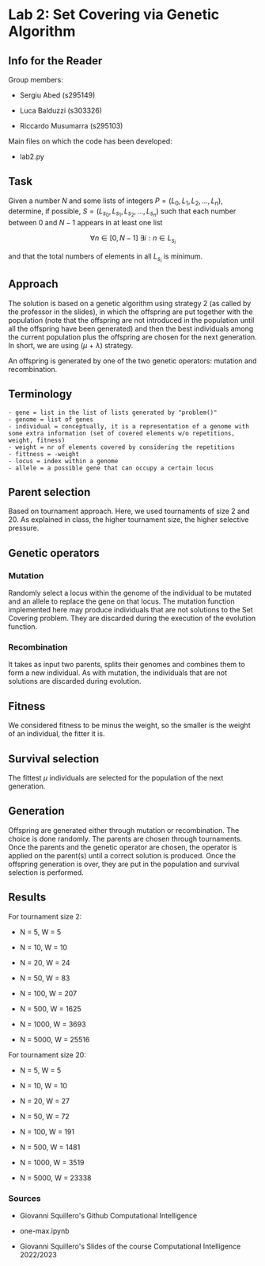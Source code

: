 # Lab 2: Set Covering via Genetic Algorithm

## Info for the Reader

Group members:

- Sergiu Abed (s295149)

- Luca Balduzzi (s303326)

- Riccardo Musumarra (s295103)

Main files on which the code has been developed: 

- lab2.py

## Task

Given a number $N$ and some lists of integers $P = (L_0, L_1, L_2, ..., L_n)$,
determine, if possible, $S = (L_{s_0}, L_{s_1}, L_{s_2}, ..., L_{s_n})$
such that each number between $0$ and $N-1$ appears in at least one list

$$\forall n \in [0, N-1] \ \exists i : n \in L_{s_i}$$

and that the total numbers of elements in all $L_{s_i}$ is minimum.

## Approach

The solution is based on a genetic algorithm using strategy 2 (as called by the professor in the slides), in which the offspring are put together with the population (note that the offspring are not introduced in the population until all the offspring have been generated) and then the best individuals among the current population plus the offspring are chosen for the next generation. In short, we are using ($\mu$ + $\lambda$) strategy.

An offspring is generated by one of the two genetic operators: mutation and recombination.

## Terminology

    - gene = list in the list of lists generated by "problem()"
    - genome = list of genes
    - individual = conceptually, it is a representation of a genome with some extra information (set of covered elements w/o repetitions, weight, fitness)
    - weight = nr of elements covered by considering the repetitions
    - fittness = -weight
    - locus = index within a genome
    - allele = a possible gene that can occupy a certain locus

## Parent selection

Based on tournament approach. Here, we used tournaments of size 2 and 20. As explained in class, the higher tournament size, the higher selective pressure.

## Genetic operators

### Mutation

Randomly select a locus within the genome of the individual to be mutated and an allele to replace the gene on that locus.
The mutation function implemented here may produce individuals that are not solutions to the Set Covering problem. They are discarded during the execution of the evolution function.

### Recombination

It takes as input two parents, splits their genomes and combines them to form a new individual.
As with mutation, the individuals that are not solutions are discarded during evolution.

## Fitness

We considered fitness to be minus the weight, so the smaller is the weight of an individual, the fitter it is.

## Survival selection

The fittest $\mu$ individuals are selected for the population of the next generation.

## Generation

Offspring are generated either through mutation or recombination. The choice is done randomly. The parents are chosen through tournaments.
Once the parents and the genetic operator are chosen, the operator is applied on the parent(s) until a correct solution is produced.
Once the offspring generation is over, they are put in the population and survival selection is performed.

## Results

For tournament size 2:

- N = 5, W = 5

- N = 10, W = 10

- N = 20, W = 24

- N = 50, W = 83

- N = 100, W = 207

- N = 500, W = 1625

- N = 1000, W = 3693

- N = 5000, W = 25516

For tournament size 20:

- N = 5, W = 5

- N = 10, W = 10

- N = 20, W = 27

- N = 50, W = 72

- N = 100, W = 191

- N = 500, W = 1481

- N = 1000, W = 3519

- N = 5000, W = 23338

### Sources

- Giovanni Squillero's Github Computational Intelligence

- one-max.ipynb

- Giovanni Squillero's Slides of the course Computational Intelligence 2022/2023
